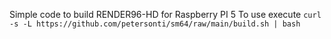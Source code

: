 Simple code to build RENDER96-HD for Raspberry PI 5
To use execute
```curl -s -L https://github.com/petersonti/sm64/raw/main/build.sh | bash```
